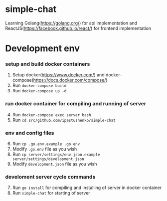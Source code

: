 # simple-chat
Learning Golang(https://golang.org/) for api implementation and ReactJS(https://facebook.github.io/react/) for frontend implementation

# Development env
### setup and build docker containers
1. Setup docker(https://www.docker.com/) and docker-compose(https://docs.docker.com/compose/)
2. Run `docker-compose build`
3. Run `docker-compose up -d`

### run docker container for compiling and running of server
4. Run `docker-compose exec server bash`
5. Run `cd src/github.com/ipastushenko/simple-chat`

### env and config files
6. Run `cp .go.env.example .go.env`
6. Modify `.go.env` file as you wish
7. Run `cp server/settings/env.json.example server/settings/development.json`
7. Modify `development.json` file as you wish

### develoment server cycle commands
7. Run `go install` for compiling and installing of server in docker container
7. Run `simple-chat` for starting of server
